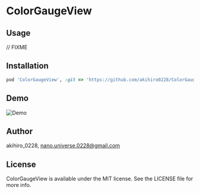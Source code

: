 # ColorGaugeView

## Usage

// FIXME

## Installation

```ruby
pod 'ColorGaugeView', :git => 'https://github.com/akihiro0228/ColorGaugeView.git'
```

## Demo

![Demo](http://www.gfycat.com/AppropriateNaturalHackee)

## Author

akihiro_0228, nano.universe.0228@gmail.com

## License

ColorGaugeView is available under the MIT license. See the LICENSE file for more info.
